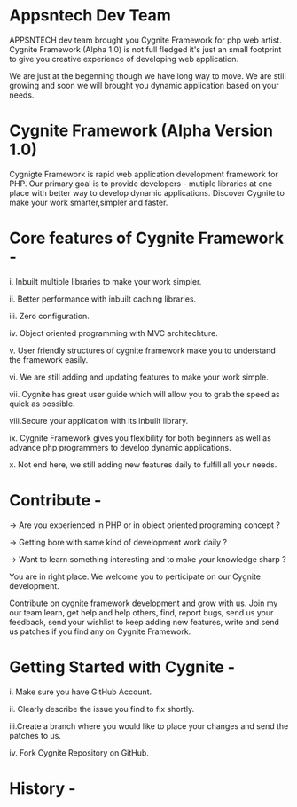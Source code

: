 Appsntech Dev Team
==================
APPSNTECH dev team brought you Cygnite Framework for php web artist. Cygnite Framework (Alpha 1.0) is not full fledged 
it's just an small footprint to give you creative experience of developing web application. 

We are just at the begenning though we have long way to move. We are still growing and soon we will brought you dynamic 
application based on your needs.


Cygnite Framework (Alpha Version 1.0)
==============================

Cygnigte Framework is rapid web application development framework for PHP. Our primary goal is to provide developers - mutiple libraries
at one place with better way to develop dynamic applications. Discover Cygnite to make your work smarter,simpler and faster.


Core features of Cygnite Framework -
=============================

i.   Inbuilt multiple libraries to make your work simpler.

ii.  Better performance with inbuilt caching libraries.

iii. Zero configuration.

iv.  Object oriented programming with MVC architechture.

v.   User friendly structures of cygnite framework make you to understand the framework easily.

vi.  We are still adding and updating features to make your work simple.

vii. Cygnite has great user guide which will allow you to grab the speed as quick as possible.

viii.Secure your application with its inbuilt library.

ix.  Cygnite Framework gives you flexibility for both beginners as well as advance php programmers to develop dynamic applications.

x.   Not end here, we still adding new features daily to fulfill all your needs. 


Contribute -
========

-> Are you experienced in PHP or in object oriented programing concept ? 

-> Getting bore with same kind of development work daily ?

-> Want to learn something interesting and to make your knowledge sharp ?

You are in right place. We welcome you to perticipate on our Cygnite development. 

Contribute on cygnite framework development and grow with us. Join my our team learn, get help and help others, find, report
bugs, send us your feedback, send your wishlist to keep adding new features, write and send us patches if you find any 
on Cygnite Framework. 


Getting Started with Cygnite -
============================
i.  Make sure you have GitHub Account.

ii. Clearly describe the issue you find to fix shortly.

iii.Create a branch where you would like to place your changes and send the patches to us.

iv. Fork Cygnite Repository on GitHub.


History -
=======







